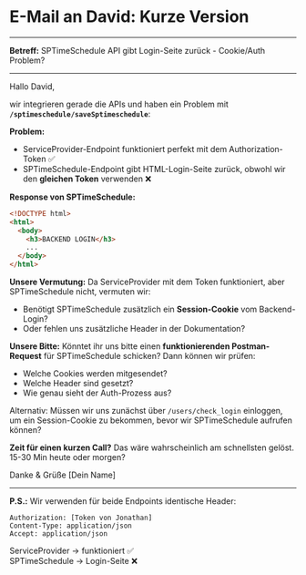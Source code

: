 # E-Mail an David: Kurze Version

---

**Betreff:** SPTimeSchedule API gibt Login-Seite zurück - Cookie/Auth Problem?

---

Hallo David,

wir integrieren gerade die APIs und haben ein Problem mit **`/sptimeschedule/saveSptimeschedule`**:

**Problem:**
- ServiceProvider-Endpoint funktioniert perfekt mit dem Authorization-Token ✅
- SPTimeSchedule-Endpoint gibt HTML-Login-Seite zurück, obwohl wir den **gleichen Token** verwenden ❌

**Response von SPTimeSchedule:**
```html
<!DOCTYPE html>
<html>
  <body>
    <h3>BACKEND LOGIN</h3>
    ...
  </body>
</html>
```

**Unsere Vermutung:**
Da ServiceProvider mit dem Token funktioniert, aber SPTimeSchedule nicht, vermuten wir:
- Benötigt SPTimeSchedule zusätzlich ein **Session-Cookie** vom Backend-Login?
- Oder fehlen uns zusätzliche Header in der Dokumentation?

**Unsere Bitte:**
Könntet ihr uns bitte einen **funktionierenden Postman-Request** für SPTimeSchedule schicken? 
Dann können wir prüfen:
- Welche Cookies werden mitgesendet?
- Welche Header sind gesetzt?
- Wie genau sieht der Auth-Prozess aus?

Alternativ: Müssen wir uns zunächst über `/users/check_login` einloggen, um ein Session-Cookie zu bekommen, bevor wir SPTimeSchedule aufrufen können?

**Zeit für einen kurzen Call?**
Das wäre wahrscheinlich am schnellsten gelöst. 15-30 Min heute oder morgen?

Danke & Grüße
[Dein Name]

---

**P.S.:** Wir verwenden für beide Endpoints identische Header:
```
Authorization: [Token von Jonathan]
Content-Type: application/json
Accept: application/json
```
ServiceProvider → funktioniert ✅  
SPTimeSchedule → Login-Seite ❌



